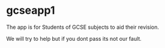 gcseapp1
========
The app is for Students of GCSE subjects to aid their revision.

We will try to help but if you dont pass its not our fault. 
